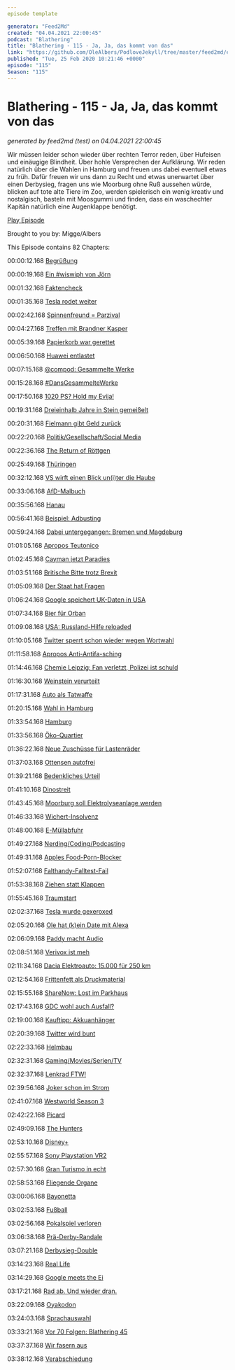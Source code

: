 ```yaml
---
episode template

generator: "Feed2Md"
created: "04.04.2021 22:00:45"
podcast: "Blathering"
title: "Blathering - 115 - Ja, Ja, das kommt von das"
link: "https://github.com/OleAlbers/PodloveJekyll/tree/master/feed2md/example/export/seasons/5/2020/2/Blathering - 115 - Ja, Ja, das kommt von das.md"
published: "Tue, 25 Feb 2020 10:21:46 +0000"
episode: "115"
Season: "115"
---
```


# Blathering - 115 - Ja, Ja, das kommt von das
_generated by feed2md (test) on 04.04.2021 22:00:45_

Wir müssen leider schon wieder über rechten Terror reden, über Hufeisen und einäugige Blindheit. Über hohle Versprechen der Aufklärung. Wir reden natürlich über die Wahlen in Hamburg und freuen uns dabei eventuell etwas zu früh. Dafür freuen wir uns dann zu Recht und etwas unerwartet über einen Derbysieg, fragen uns wie Moorburg ohne Ruß aussehen würde, blicken auf tote alte Tiere im Zoo, werden spielerisch ein wenig kreativ und nostalgisch, basteln mit Moosgummi und finden, dass ein waschechter Kapitän natürlich eine Augenklappe benötigt.

[Play Episode](https://www.blathering.de/podlove/file/1130/s/feed/c/mp3/blathering_115.mp3)

Brought to you by: Migge/Albers

This Episode contains 82 Chapters:


00:00:12.168 [Begrüßung]()

00:00:19.168 [Ein #wiswiph von Jörn](https://twitter.com/schaarsen/status/1229487001411424258)

00:01:32.168 [Faktencheck]()

00:01:35.168 [Tesla rodet weiter](https://taz.de/Tesla-darf-roden/!5665412/)

00:02:42.168 [Spinnenfreund = Parzival](https://de.wikipedia.org/wiki/Sebastian_Fitzner)

00:04:27.168 [Treffen mit Brandner Kasper](https://twitter.com/tmigge/status/1229785451302707201)

00:05:39.168 [Papierkorb war gerettet](https://twitter.com/Maritim2000/status/1229368015692718080)

00:06:50.168 [Huawei entlastet](https://www.tagesschau.de/investigativ/ndr-wdr/huawai-hintertuer-china-101.html)

00:07:15.168 [@compod: Gesammelte Werke](https://twitter.com/search?q=(from%3Acompod)%20(%40blathering_pod)%20until%3A2020-02-25%20since%3A2020-02-18&src=typed_query&f=live)

00:15:28.168 [#DansGesammelteWerke](https://twitter.com/search?q=(from%3Aevildanwallace)%20(%40blathering_pod)%20until%3A2020-02-25%20since%3A2020-02-18&src=typed_query&f=live)

00:17:50.168 [1020 PS? Hold my Evija!](https://www.youtube.com/watch?v=nODsrmsuPb8)

00:19:31.168 [Dreieinhalb Jahre in Stein gemeißelt](https://www.t-online.de/nachrichten/ausland/usa/id_87378378/russland-affaere-roger-stone-ex-berater-von-donald-trump-verurteilt.html)

00:20:31.168 [Fielmann gibt Geld zurück](https://www.t-online.de/gesundheit/heilmittel-medikamente/id_80438738/brillen-und-sehhilfen-wenn-krankenkasse-oder-arbeitgeber-die-kosten-uebernehmen.html)

00:22:20.168 [Politik/Gesellschaft/Social Media]()

00:22:36.168 [The Return of Röttgen](https://www.zeit.de/politik/deutschland/2012-05/roettgen-ruecktritt-2/komplettansicht)

00:25:49.168 [Thüringen](https://www.sueddeutsche.de/politik/rot-rot-gruen-und-cdu-parteien-einigen-sich-auf-loesung-der-thueringer-regierungskrise-1.4810836)

00:32:12.168 [VS wirft einen Blick un(i)ter die Haube](https://www.tagesschau.de/investigativ/uniter-107.html)

00:33:06.168 [AfD-Malbuch](https://www.derwesten.de/region/afd-malbuch-fuer-erwachsene-in-nrw-krefeld-partei-rassistisch-id228466761.html)

00:35:56.168 [Hanau](https://www.ruhrbarone.de/rechtsradikale-morde-in-hanau-der-polizei-fehlt-heute-der-kampfgeist-den-sie-gegen-die-raf-hatte/178949)

00:56:41.168 [Beispiel: Adbusting](https://taz.de/Kriminialisierung-von-Adbusting/!5664706/)

00:59:24.168 [Dabei untergegangen: Bremen und Magdeburg](https://www.deutschlandfunk.de/bremen-erneut-bombendrohung-gegen-moschee-mail-mit.1939.de.html?drn:news_id=1103062)

01:01:05.168 [Apropos Teutonico](https://www.zeit.de/gesellschaft/zeitgeschehen/2020-02/gruppe-s-thorsten-w-waffenschein-polizei)

01:02:45.168 [Cayman jetzt Paradies](https://www.tagesschau.de/wirtschaft/steueroasen-eu-schwarze-liste-101.html)

01:03:51.168 [Britische Bitte trotz Brexit](https://www.ft.com/content/8e82e01c-dbb6-11e5-a72f-1e7744c66818?segmentid=acee4131-99c2-09d3-a635-873e61754ec6)

01:05:09.168 [Der Staat hat Fragen](https://www.heise.de/newsticker/meldung/Kampf-gegen-Hass-Bundesregierung-stimmt-fuer-Pflicht-zur-Passwortherausgabe-4663947.html)

01:06:24.168 [Google speichert UK-Daten in USA](https://www.theguardian.com/technology/2020/feb/20/uk-google-users-to-lose-eu-gdpr-data-protections-brexit?CMP=Share)

01:07:34.168 [Bier für Orban](https://www.spiegel.de/politik/ausland/ungarn-viktor-orban-will-guenther-oettinger-anheuern-a-848a5b6a-d025-476e-914c-19e180e8d5ce)

01:09:08.168 [USA: Russland-Hilfe reloaded](https://www.theguardian.com/us-news/2020/feb/20/russian-interference-2020-house-warned)

01:10:05.168 [Twitter sperrt schon wieder wegen Wortwahl](https://twitter.com/HatinJuce/status/1230780968363085824)

01:11:58.168 [Apropos Anti-Antifa-sching](https://www.mdr.de/sachsen/bautzen/bautzen-hoyerswerda-kamenz/identitaere-faschingsumzug-schirgiswalde-100~amp.html)

01:14:46.168 [Chemie Leipzig: Fan verletzt, Polizei ist schuld](https://www.vice.com/de/article/g5xd79/furstenwalde-chemie-leipzig-polizei-verletzt-fussballfan?utm_campaign=sharebutton)

01:16:30.168 [Weinstein verurteilt](https://www.spiegel.de/politik/deutschland/harvey-weinstein-urteil-im-zweifel-noch-immer-gegen-die-frau-a-8028b29a-bc84-4660-8ba3-3ef48a967cac)

01:17:31.168 [Auto als Tatwaffe](https://www.hessenschau.de/panorama/auto-faehrt-in-rosenmontagszug---mehr-als-zehn-verletzte-in-volkmarsen,volkmarsen-faschingsumzug-100.html)

01:20:15.168 [Wahl in Hamburg](https://www.tagesschau.de/inland/analyse-afd-101.html)

01:33:54.168 [Hamburg]()

01:33:56.168 [Öko-Quartier](https://www.vermieter-ratgeber.de/news/wohnhochhaus-moringa-koennte-ab-2023-sauerstoff-produzieren.html)

01:36:22.168 [Neue Zuschüsse für Lastenräder](https://www.ndr.de/nachrichten/hamburg/Weitere-Zuschuesse-fuer-Lastenfahrraeder,lastenraeder104.html)

01:37:03.168 [Ottensen autofrei](https://www.ndr.de/nachrichten/hamburg/Ottensens-Kern-wird-dauerhaft-fast-autofrei,autofreiesottensen102.html)

01:39:21.168 [Bedenkliches Urteil](https://twitter.com/stammtischphilo/status/1229841672193945601)

01:41:10.168 [Dinostreit](https://www.hamburg1.de/nachrichten/43926/Dinosaurierskelette_fuer_Hagenbecks_Tierpark.html)

01:43:45.168 [Moorburg soll Elektrolyseanlage werden](https://www.hamburg1.de/nachrichten/43939/SPD_plant_frueheren_Kohleausstieg.html)

01:46:33.168 [Wichert-Insolvenz](https://www.hamburg1.de/nachrichten/43905/Auto_Wichert_meldet_Insolvenz.html)

01:48:00.168 [E-Müllabfuhr](https://twitter.com/SRHnews/status/1230452590162382850)

01:49:27.168 [Nerding/Coding/Podcasting]()

01:49:31.168 [Apples Food-Porn-Blocker](https://www.derstandard.at/story/2000114942516/apples-pornofilter-blockieren-fotos-von-asiatischem-essen)

01:52:07.168 [Falthandy-Falltest-Fail](https://www.zdnet.de/88377018/falltest-samsung-galaxy-z-flip-und-motorola-razr-scheitern-schon-bei-einem-meter/)

01:53:38.168 [Ziehen statt Klappen](https://www.zdnet.de/88377034/tcl-smartphone-mit-ausziehbarem-bildschirm/)

01:55:45.168 [Traumstart](https://www.theguardian.com/games/2020/feb/20/dreams-review-creative-learning-as-delightful-play)

02:02:37.168 [Tesla wurde gexeroxed](https://futurism.com/the-byte/hackers-trick-teslas-going-faster)

02:05:20.168 [Ole hat (k)ein Date mit Alexa](https://twitter.com/stammtischphilo/status/1230820053685358594)

02:06:09.168 [Paddy macht Audio](https://www.youtube.com/watch?v=71M7M4oEzns)

02:08:51.168 [Verivox ist meh](https://www.test.de/Strom-und-Gastarife-bei-Verivox-Beste-Angebote-jetzt-nicht-immer-oben-5577396-0/)

02:11:34.168 [Dacia Elektroauto: 15.000 für 250 km](https://www.golem.de/news/renault-city-k-ze-dacia-plant-city-elektroauto-2002-146682.html)

02:12:54.168 [Frittenfett als Druckmaterial](https://www.golem.de/news/wissenschaft-mcdonald-s-frittierfett-dient-als-harz-fuer-den-3d-drucker-2002-146746.html)

02:15:55.168 [ShareNow: Lost im Parkhaus](https://www.golem.de/news/carsharing-mit-share-now-in-der-tiefgarage-gefangen-2002-146764.html)

02:17:43.168 [GDC wohl auch Ausfall?](https://www.golem.de/news/entwicklertagung-sony-und-facebook-sagen-teilnahme-an-gdc-2020-ab-2002-146775.html)

02:19:00.168 [Kauftipp: Akkuanhänger](https://www.golem.de/news/ep-tender-akkuanhaenger-macht-elektraoutos-langstreckentauglich-2002-146785.html)

02:20:39.168 [Twitter wird bunt](https://www.golem.de/news/social-media-twitter-will-tweets-mit-luegen-farblich-kennzeichnen-2002)

02:22:33.168 [Helmbau](https://twitter.com/tmigge/status/1231822137331200000)

02:32:31.168 [Gaming/Movies/Serien/TV]()

02:32:37.168 [Lenkrad FTW!](https://twitter.com/tmigge/status/1230938142791884800)

02:39:56.168 [Joker schon im Strom](https://twitter.com/stammtischphilo/status/1230632648952963077)

02:41:07.168 [Westworld Season 3](https://twitter.com/stammtischphilo/status/1230860763058884614)

02:42:22.168 [Picard](https://en.wikipedia.org/wiki/Star_Trek:_Picard)

02:49:09.168 [The Hunters](https://twitter.com/AuschwitzMuseum/status/1231536705624322050)

02:53:10.168 [Disney+](https://help.disneyplus.com/csp?id=csp_article_content&sys_kb_id=1b829c0e1b034018202bb8061a4bcba9)

02:55:57.168 [Sony Playstation VR2](https://www.golem.de/news/patentantrag-playstation-vr-2-koennte-faeuste-und-finger-erkennen-2002-146737.html)

02:57:30.168 [Gran Turismo in echt](https://www.golem.de/news/e-sport-gran-tourismo-champion-gewinnt-auch-echte-rennserie-2002-146684.html)

02:58:53.168 [Fliegende Organe](https://www.youtube.com/watch?v=k5wzbvvEU4I)

03:00:06.168 [Bayonetta](https://www.youtube.com/watch?v=gd-F7WHVuFo)

03:02:53.168 [Fußball]()

03:02:56.168 [Pokalspiel verloren](http://www.fussball.de/spiel/altengamme-4-condor-3/-/spiel/028SNSRHB8000000VS5489B3VSS7GP94#!/)

03:06:38.168 [Prä-Derby-Randale](https://www.ndr.de/nachrichten/hamburg/HSV-gegen-St-Pauli-Elf-Verletzte-bei-Angriff-auf-Lokal,stadtderby108.html)

03:07:21.168 [Derbysieg-Double](https://www.fcstpauli.com/news/der-fc-st-pauli-feiert-auch-im-rueckspiel-beim-hamburger-sv-einen-derbysieg-1920/)

03:14:23.168 [Real Life]()

03:14:29.168 [Google meets the Ei](https://twitter.com/stammtischphilo/status/1229826365513486337)

03:17:21.168 [Rad ab. Und wieder dran.](https://de.wikipedia.org/wiki/Reserverad)

03:22:09.168 [Oyakodon](https://twitter.com/stammtischphilo/status/1230427336543174657)

03:24:03.168 [Sprachauswahl](https://www.aubi-plus.de/blog/latein-als-fremdsprache-waehlen-ja-oder-nein-3752/)

03:33:21.168 [Vor 70 Folgen: Blathering 45](https://www.blathering.de/2018/02/blathering-045-so-unanstaendig-kommen-wir-nicht-mehr-zusammen/)

03:37:37.168 [Wir fasern aus]()

03:38:12.168 [Verabschiedung]()


